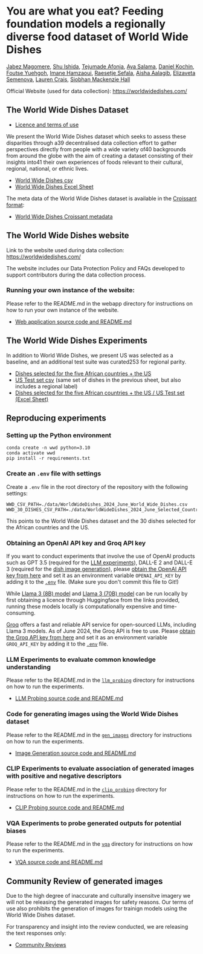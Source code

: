# You are what you eat? Feeding foundation models a regionally diverse food dataset of World Wide Dishes
[Jabez Magomere](https://github.com/JabezNzomo99), [Shu Ishida](https://github.com/shuishida), [Tejumade Afonja](https://github.com/tejuafonja), [Aya Salama](https://github.com/Aya-S), [Daniel Kochin](https://github.com/danielkochin), [Foutse Yuehgoh](https://github.com/Foutse), [Imane Hamzaoui](https://github.com/imanehmz), [Raesetje Sefala](https://github.com/sefalab), [Aisha Aalagib](https://github.com/AishaAlaagib), [Elizaveta Semenova](https://github.com/elizavetasemenova), [Lauren Crais](https://www.law.ox.ac.uk/people/lauren-crais), [Siobhan Mackenzie Hall](https://github.com/smhall97)

Official Website (used for data collection): https://worldwidedishes.com/

## The World Wide Dishes Dataset

- [Licence and terms of use](./LICENCE.md)

We present the World Wide Dishes dataset which seeks to assess these disparities through a39
decentralised data collection effort to gather perspectives directly from people with a wide variety of40
backgrounds from around the globe with the aim of creating a dataset consisting of their insights into41
their own experiences of foods relevant to their cultural, regional, national, or ethnic lives.

- [World Wide Dishes csv](./data/WorldWideDishes_2024_June_World_Wide_Dishes.csv)
- [World Wide Dishes Excel Sheet](./data/WorldWideDishes_2024_June.xlsx)

The meta data of the World Wide Dishes dataset is available in the [Croissant format](https://github.com/mlcommons/croissant):
- [World Wide Dishes Croissant metadata](./croissant-worldwidedishes.json)

## The World Wide Dishes website
Link to the website used during data collection: <https://worldwidedishes.com/>

The website includes our Data Protection Policy and FAQs developed to support contributors during the data collection process. 

### Running your own instance of the website:

Please refer to the README.md in the webapp directory for instructions on how to run your own instance of the website.
- [Web application source code and README.md](./webapp)

## The World Wide Dishes Experiments
In addition to World Wide Dishes, we present US was selected as a baseline, and an additional test suite was curated253
for regional parity. 

- [Dishes selected for the five African countries + the US](./data/WorldWideDishes_2024_June_Selected_Countries.csv)
- [US Test set csv](./data/WorldWideDishes_2024_June_US_Test_Set.csv) (same set of dishes in the previous sheet, but also includes a regional label)
- [Dishes selected for the five African countries + the US / US Test set (Excel Sheet)](./data/WorldWideDishes_2024_June.xlsx)

## Reproducing experiments

### Setting up the Python environment
```
conda create -n wwd python=3.10
conda activate wwd
pip install -r requirements.txt
```

### Create an `.env` file with settings
Create a `.env` file in the root directory of the repository with the following settings:
```
WWD_CSV_PATH=./data/WorldWideDishes_2024_June_World_Wide_Dishes.csv
WWD_30_DISHES_CSV_PATH=./data/WorldWideDishes_2024_June_Selected_Countries.csv
```
This points to the World Wide Dishes dataset and the 30 dishes selected for the African countries and the US.

### Obtaining an OpenAI API key and Groq API key
If you want to conduct experiments that involve the use of OpenAI products such as GPT 3.5 (required for the [LLM experiments](./llm_probing)), DALL-E 2 and DALL-E 3 (required for the [dish image generation](./gen_images)), 
please [obtain the OpenAI API key from here](https://platform.openai.com/api-keys) and set it as an environment variable `OPENAI_API_KEY` by adding it to the [`.env`](./.env) file. (Make sure you don't commit this file to Git!)

While [Llama 3 (8B) model](https://huggingface.co/meta-llama/Meta-Llama-3-8B) and [Llama 3 (70B) model](https://huggingface.co/meta-llama/Meta-Llama-3-70B) can be run locally by first obtaining a licence through Huggingface from the links provided, 
running these models locally is computationally expensive and time-consuming. 

[Groq](https://groq.com) offers a fast and reliable API service for open-sourced LLMs, including Llama 3 models. As of June 2024, the Groq API is free to use. 
Please [obtain the Groq API key from here](https://console.groq.com/keys) and set it as an environment variable `GROQ_API_KEY` by adding it to the [`.env`](./.env) file.

### LLM Experiments to evaluate common knowledge understanding
Please refer to the README.md in the [`llm_probing`](./llm_probing) directory for instructions on how to run the experiments.
- [LLM Probing source code and README.md](./llm_probing)

### Code for generating images using the World Wide Dishes dataset
Please refer to the README.md in the [`gen_images`](./gen_images) directory for instructions on how to run the experiments.
- [Image Generation source code and README.md](./gen_images)

### CLIP Experiments to evaluate association of generated images with positive and negative descriptors
Please refer to the README.md in the [`clip_probing`](./clip_probing) directory for instructions on how to run the experiments.
- [CLIP Probing source code and README.md](./clip_probing)

### VQA Experiments to probe generated outputs for potential biases
Please refer to the README.md in the [`vqa`](./vqa) directory for instructions on how to run the experiments.
- [VQA source code and README.md](./vqa)

## Community Review of generated images

Due to the high degree of inaccurate and culturally insensitve imagery we will not be releasing the generated images for safety reasons. Our terms of use also prohibits the generation of images for trainign models using the World Wide Dishes dataset.

For transparency and insight into the review conducted, we are releasing the text responses only:

- [Community Reviews](./data/Community_Review_Generated_Dish_Images.csv)
